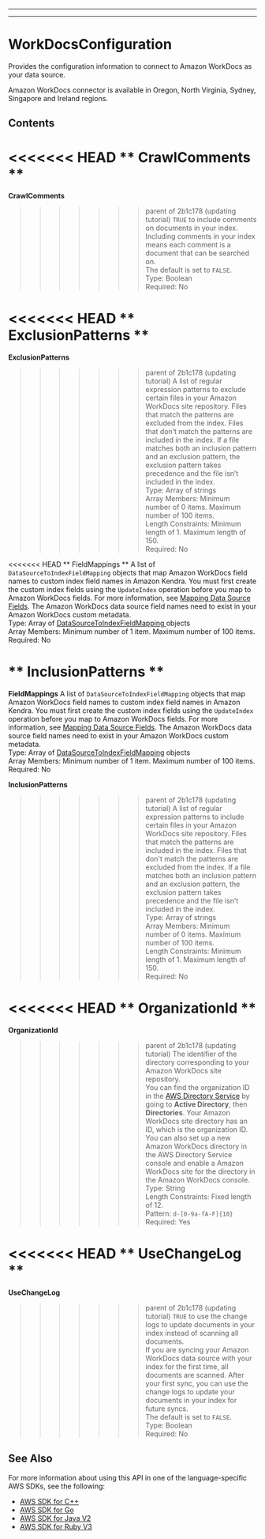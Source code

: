 --------

--------

# WorkDocsConfiguration<a name="API_WorkDocsConfiguration"></a>

Provides the configuration information to connect to Amazon WorkDocs as your data source\.

Amazon WorkDocs connector is available in Oregon, North Virginia, Sydney, Singapore and Ireland regions\.

## Contents<a name="API_WorkDocsConfiguration_Contents"></a>

<<<<<<< HEAD
 ** CrawlComments **   <a name="Kendra-Type-WorkDocsConfiguration-CrawlComments"></a>
=======
 **CrawlComments**   <a name="Kendra-Type-WorkDocsConfiguration-CrawlComments"></a>
>>>>>>> parent of 2b1c178 (updating tutorial)
 `TRUE` to include comments on documents in your index\. Including comments in your index means each comment is a document that can be searched on\.  
The default is set to `FALSE`\.  
Type: Boolean  
Required: No

<<<<<<< HEAD
 ** ExclusionPatterns **   <a name="Kendra-Type-WorkDocsConfiguration-ExclusionPatterns"></a>
=======
 **ExclusionPatterns**   <a name="Kendra-Type-WorkDocsConfiguration-ExclusionPatterns"></a>
>>>>>>> parent of 2b1c178 (updating tutorial)
A list of regular expression patterns to exclude certain files in your Amazon WorkDocs site repository\. Files that match the patterns are excluded from the index\. Files that don’t match the patterns are included in the index\. If a file matches both an inclusion pattern and an exclusion pattern, the exclusion pattern takes precedence and the file isn’t included in the index\.  
Type: Array of strings  
Array Members: Minimum number of 0 items\. Maximum number of 100 items\.  
Length Constraints: Minimum length of 1\. Maximum length of 150\.  
Required: No

<<<<<<< HEAD
 ** FieldMappings **   <a name="Kendra-Type-WorkDocsConfiguration-FieldMappings"></a>
A list of `DataSourceToIndexFieldMapping` objects that map Amazon WorkDocs field names to custom index field names in Amazon Kendra\. You must first create the custom index fields using the `UpdateIndex` operation before you map to Amazon WorkDocs fields\. For more information, see [Mapping Data Source Fields](https://docs.aws.amazon.com/kendra/latest/dg/field-mapping.html)\. The Amazon WorkDocs data source field names need to exist in your Amazon WorkDocs custom metadata\.  
Type: Array of [ DataSourceToIndexFieldMapping ](API_DataSourceToIndexFieldMapping.md) objects  
Array Members: Minimum number of 1 item\. Maximum number of 100 items\.  
Required: No

 ** InclusionPatterns **   <a name="Kendra-Type-WorkDocsConfiguration-InclusionPatterns"></a>
=======
 **FieldMappings**   <a name="Kendra-Type-WorkDocsConfiguration-FieldMappings"></a>
A list of `DataSourceToIndexFieldMapping` objects that map Amazon WorkDocs field names to custom index field names in Amazon Kendra\. You must first create the custom index fields using the `UpdateIndex` operation before you map to Amazon WorkDocs fields\. For more information, see [Mapping Data Source Fields](https://docs.aws.amazon.com/kendra/latest/dg/field-mapping.html)\. The Amazon WorkDocs data source field names need to exist in your Amazon WorkDocs custom metadata\.  
Type: Array of [DataSourceToIndexFieldMapping](API_DataSourceToIndexFieldMapping.md) objects  
Array Members: Minimum number of 1 item\. Maximum number of 100 items\.  
Required: No

 **InclusionPatterns**   <a name="Kendra-Type-WorkDocsConfiguration-InclusionPatterns"></a>
>>>>>>> parent of 2b1c178 (updating tutorial)
A list of regular expression patterns to include certain files in your Amazon WorkDocs site repository\. Files that match the patterns are included in the index\. Files that don't match the patterns are excluded from the index\. If a file matches both an inclusion pattern and an exclusion pattern, the exclusion pattern takes precedence and the file isn’t included in the index\.  
Type: Array of strings  
Array Members: Minimum number of 0 items\. Maximum number of 100 items\.  
Length Constraints: Minimum length of 1\. Maximum length of 150\.  
Required: No

<<<<<<< HEAD
 ** OrganizationId **   <a name="Kendra-Type-WorkDocsConfiguration-OrganizationId"></a>
=======
 **OrganizationId**   <a name="Kendra-Type-WorkDocsConfiguration-OrganizationId"></a>
>>>>>>> parent of 2b1c178 (updating tutorial)
The identifier of the directory corresponding to your Amazon WorkDocs site repository\.  
You can find the organization ID in the [AWS Directory Service](https://console.aws.amazon.com/directoryservicev2/) by going to **Active Directory**, then **Directories**\. Your Amazon WorkDocs site directory has an ID, which is the organization ID\. You can also set up a new Amazon WorkDocs directory in the AWS Directory Service console and enable a Amazon WorkDocs site for the directory in the Amazon WorkDocs console\.  
Type: String  
Length Constraints: Fixed length of 12\.  
Pattern: `d-[0-9a-fA-F]{10}`   
Required: Yes

<<<<<<< HEAD
 ** UseChangeLog **   <a name="Kendra-Type-WorkDocsConfiguration-UseChangeLog"></a>
=======
 **UseChangeLog**   <a name="Kendra-Type-WorkDocsConfiguration-UseChangeLog"></a>
>>>>>>> parent of 2b1c178 (updating tutorial)
 `TRUE` to use the change logs to update documents in your index instead of scanning all documents\.  
If you are syncing your Amazon WorkDocs data source with your index for the first time, all documents are scanned\. After your first sync, you can use the change logs to update your documents in your index for future syncs\.  
The default is set to `FALSE`\.  
Type: Boolean  
Required: No

## See Also<a name="API_WorkDocsConfiguration_SeeAlso"></a>

For more information about using this API in one of the language\-specific AWS SDKs, see the following:
+  [ AWS SDK for C\+\+](https://docs.aws.amazon.com/goto/SdkForCpp/kendra-2019-02-03/WorkDocsConfiguration) 
+  [ AWS SDK for Go](https://docs.aws.amazon.com/goto/SdkForGoV1/kendra-2019-02-03/WorkDocsConfiguration) 
+  [ AWS SDK for Java V2](https://docs.aws.amazon.com/goto/SdkForJavaV2/kendra-2019-02-03/WorkDocsConfiguration) 
+  [ AWS SDK for Ruby V3](https://docs.aws.amazon.com/goto/SdkForRubyV3/kendra-2019-02-03/WorkDocsConfiguration) 